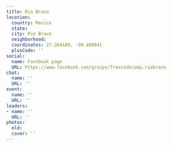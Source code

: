 ```yaml
---
title: Rio Bravo
location:
  country: Mexico
  state: 
  city: Rio Bravo
  neighborhood: 
  coordinates: 27.364189, -99.480041
  plusCode: ''
social:
  name: Facebook page
  URL: https://www.facebook.com/groups/freecodecamp.riobravo
chat:
  name: ''
  URL: ''
event:
  name: ''
  URL: ''
leaders:
- name: ''
  URL: ''
photos:
  old: 
  cover: ''
---
```

